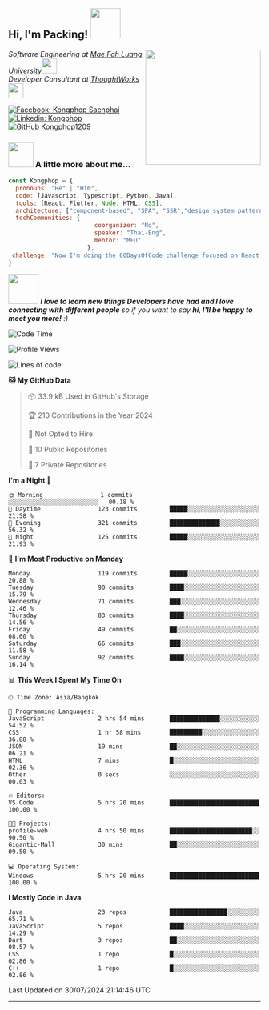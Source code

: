 <h2> Hi, I'm Packing! <img src="https://media.giphy.com/media/mGcNjsfWAjY5AEZNw6/giphy.gif" width="60"></h2>
<img align='right' src="https://media.giphy.com/media/ieyl9zmCjO4b4t6qoY/giphy.gif" width="230">
<p><em>Software Engineering at <a href="http://www.unb.br">Mae Fah Luang University</a><img src="https://media.giphy.com/media/fYSnHlufseco8Fh93Z/giphy.gif" width="30"></br>Developer Consultant at <a href="https://www.thoughtworks.com">ThoughtWorks</a><img src="https://media.giphy.com/media/WUlplcMpOCEmTGBtBW/giphy.gif" width="30"> 
</em></p>

[![Facebook: Kongphop Saenphai](https://img.shields.io/badge/-Kongphop%20Saenphai-1877F2?style=flat-square&logo=facebook&logoColor=white&link=https://www.facebook.com/profile.php?id=100009078336515)](https://www.facebook.com/profile.php?id=100009078336515)
[![Linkedin: Kongphop](https://img.shields.io/badge/-Kongphop-blue?style=flat-square&logo=Linkedin&logoColor=white&link=https://www.linkedin.com/in/kongphop-saenphai-34a557288/)](https://www.linkedin.com/in/kongphop-saenphai-34a557288/)
[![GitHub Kongphop1209](https://img.shields.io/github/followers/Kongphop1209?label=follow&style=social)](https://github.com/kongphop1209)


### <img src="https://media.giphy.com/media/VgCDAzcKvsR6OM0uWg/giphy.gif" width="50"> A little more about me...  

```javascript
const Kongphop = {
  pronouns: "He" | "Him",
  code: [Javascript, Typescript, Python, Java],
  tools: [React, Flutter, Node, HTML, CSS],
  architecture: ["component-based", "SPA", "SSR","design system pattern"],
  techCommunities: {
                        coorganizer: "No",
                        speaker: "Thai-Eng",
                        mentor: "MFU"
                      },
 challenge: "Now I'm doing the 60DaysOfCode challenge focused on React and Mobile App"
}
```

<img src="https://media.giphy.com/media/LnQjpWaON8nhr21vNW/giphy.gif" width="60"> <em><b>I love to learn new things Developers have had and I love connecting with different people</b> so if you want to say <b>hi, I'll be happy to meet you more!</b> :)</em>

<!--START_SECTION:waka-->
![Code Time](http://img.shields.io/badge/Code%20Time-53%20hrs%2039%20mins-blue)

![Profile Views](http://img.shields.io/badge/Profile%20Views-0-blue)

![Lines of code](https://img.shields.io/badge/From%20Hello%20World%20I%27ve%20Written-6.7%20million%20lines%20of%20code-blue)

**🐱 My GitHub Data** 

> 📦 33.9 kB Used in GitHub's Storage 
 > 
> 🏆 210 Contributions in the Year 2024
 > 
> 🚫 Not Opted to Hire
 > 
> 📜 10 Public Repositories 
 > 
> 🔑 7 Private Repositories 
 > 
**I'm a Night 🦉** 

```text
🌞 Morning                1 commits           ░░░░░░░░░░░░░░░░░░░░░░░░░   00.18 % 
🌆 Daytime                123 commits         █████░░░░░░░░░░░░░░░░░░░░   21.58 % 
🌃 Evening                321 commits         ██████████████░░░░░░░░░░░   56.32 % 
🌙 Night                  125 commits         █████░░░░░░░░░░░░░░░░░░░░   21.93 % 
```
📅 **I'm Most Productive on Monday** 

```text
Monday                   119 commits         █████░░░░░░░░░░░░░░░░░░░░   20.88 % 
Tuesday                  90 commits          ████░░░░░░░░░░░░░░░░░░░░░   15.79 % 
Wednesday                71 commits          ███░░░░░░░░░░░░░░░░░░░░░░   12.46 % 
Thursday                 83 commits          ████░░░░░░░░░░░░░░░░░░░░░   14.56 % 
Friday                   49 commits          ██░░░░░░░░░░░░░░░░░░░░░░░   08.60 % 
Saturday                 66 commits          ███░░░░░░░░░░░░░░░░░░░░░░   11.58 % 
Sunday                   92 commits          ████░░░░░░░░░░░░░░░░░░░░░   16.14 % 
```


📊 **This Week I Spent My Time On** 

```text
🕑︎ Time Zone: Asia/Bangkok

💬 Programming Languages: 
JavaScript               2 hrs 54 mins       ██████████████░░░░░░░░░░░   54.52 % 
CSS                      1 hr 58 mins        █████████░░░░░░░░░░░░░░░░   36.88 % 
JSON                     19 mins             ██░░░░░░░░░░░░░░░░░░░░░░░   06.21 % 
HTML                     7 mins              █░░░░░░░░░░░░░░░░░░░░░░░░   02.36 % 
Other                    0 secs              ░░░░░░░░░░░░░░░░░░░░░░░░░   00.03 % 

🔥 Editors: 
VS Code                  5 hrs 20 mins       █████████████████████████   100.00 % 

🐱‍💻 Projects: 
profile-web              4 hrs 50 mins       ███████████████████████░░   90.50 % 
Gigantic-Mall            30 mins             ██░░░░░░░░░░░░░░░░░░░░░░░   09.50 % 

💻 Operating System: 
Windows                  5 hrs 20 mins       █████████████████████████   100.00 % 
```

**I Mostly Code in Java** 

```text
Java                     23 repos            ████████████████░░░░░░░░░   65.71 % 
JavaScript               5 repos             ████░░░░░░░░░░░░░░░░░░░░░   14.29 % 
Dart                     3 repos             ██░░░░░░░░░░░░░░░░░░░░░░░   08.57 % 
CSS                      1 repo              █░░░░░░░░░░░░░░░░░░░░░░░░   02.86 % 
C++                      1 repo              █░░░░░░░░░░░░░░░░░░░░░░░░   02.86 % 
```




 Last Updated on 30/07/2024 21:14:46 UTC
<!--END_SECTION:waka-->


---


